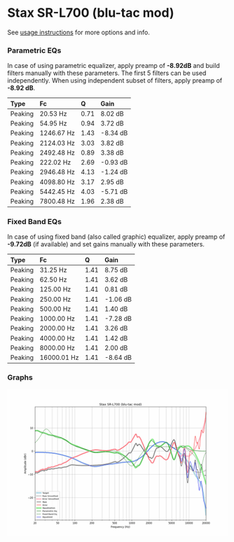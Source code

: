 # Stax SR-L700 (blu-tac mod)
See [usage instructions](https://github.com/jaakkopasanen/AutoEq#usage) for more options and info.

### Parametric EQs
In case of using parametric equalizer, apply preamp of **-8.92dB** and build filters manually
with these parameters. The first 5 filters can be used independently.
When using independent subset of filters, apply preamp of **-8.92 dB**.

| Type    | Fc         |    Q | Gain     |
|:--------|:-----------|:-----|:---------|
| Peaking | 20.53 Hz   | 0.71 | 8.02 dB  |
| Peaking | 54.95 Hz   | 0.94 | 3.72 dB  |
| Peaking | 1246.67 Hz | 1.43 | -8.34 dB |
| Peaking | 2124.03 Hz | 3.03 | 3.82 dB  |
| Peaking | 2492.48 Hz | 0.89 | 3.38 dB  |
| Peaking | 222.02 Hz  | 2.69 | -0.93 dB |
| Peaking | 2946.48 Hz | 4.13 | -1.24 dB |
| Peaking | 4098.80 Hz | 3.17 | 2.95 dB  |
| Peaking | 5442.45 Hz | 4.03 | -5.71 dB |
| Peaking | 7800.48 Hz | 1.96 | 2.38 dB  |

### Fixed Band EQs
In case of using fixed band (also called graphic) equalizer, apply preamp of **-9.72dB**
(if available) and set gains manually with these parameters.

| Type    | Fc          |    Q | Gain     |
|:--------|:------------|:-----|:---------|
| Peaking | 31.25 Hz    | 1.41 | 8.75 dB  |
| Peaking | 62.50 Hz    | 1.41 | 3.62 dB  |
| Peaking | 125.00 Hz   | 1.41 | 0.81 dB  |
| Peaking | 250.00 Hz   | 1.41 | -1.06 dB |
| Peaking | 500.00 Hz   | 1.41 | 1.40 dB  |
| Peaking | 1000.00 Hz  | 1.41 | -7.28 dB |
| Peaking | 2000.00 Hz  | 1.41 | 3.26 dB  |
| Peaking | 4000.00 Hz  | 1.41 | 1.42 dB  |
| Peaking | 8000.00 Hz  | 1.41 | 2.00 dB  |
| Peaking | 16000.01 Hz | 1.41 | -8.64 dB |

### Graphs
![](./Stax%20SR-L700%20(blu-tac%20mod).png)